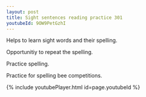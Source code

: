 ```yaml
---
layout: post
title: Sight sentences reading practice 301
youtubeId: 9OW9PetGzhI
---
```

 
 
Helps to learn sight words and their spelling.

Opportunitiy to repeat the spelling. 

Practice spelling. 
 
Practice for spelling bee competitions. 
 
{% include youtubePlayer.html id=page.youtubeId %}
 
 
